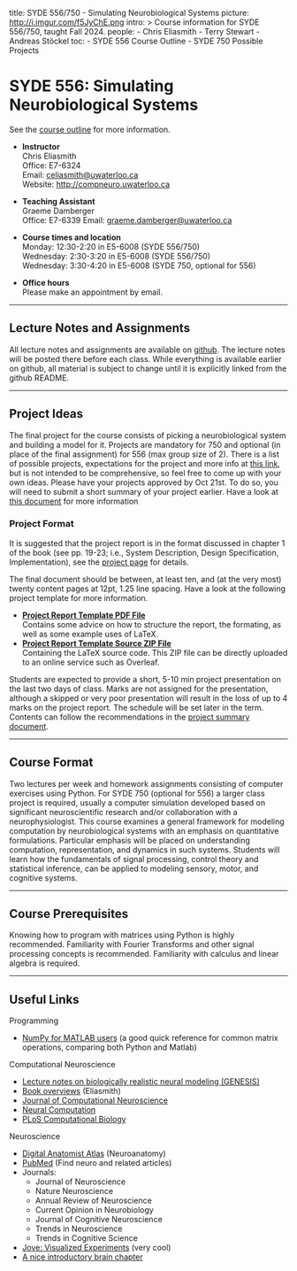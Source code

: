 title: SYDE 556/750 - Simulating Neurobiological Systems
picture: http://i.imgur.com/f5JyChE.png
intro: >
    Course information for SYDE 556/750, taught Fall 2024.
people:
    - Chris Eliasmith
    - Terry Stewart
    - Andreas Stöckel
toc:
    - SYDE 556 Course Outline
    - SYDE 750 Possible Projects

#  SYDE 556: Simulating Neurobiological Systems

See the [course outline](/courses/syde-750/syde-556-course-outline.html) for more information.

-   **Instructor**  
    Chris Eliasmith  
    Office: E7-6324   
    Email: [celiasmith@uwaterloo.ca](celiasmith@uwaterloo.ca)  
    Website:
    <http://compneuro.uwaterloo.ca>
    
-   **Teaching Assistant**  
    Graeme Damberger   
    Office: E7-6339
    Email: [graeme.damberger@uwaterloo.ca](graeme.damberger@uwaterloo.ca)

-   **Course times and location**  
    Monday: 12:30-2:20 in E5-6008 (SYDE 556/750)  
    Wednesday: 2:30-3:20 in E5-6008 (SYDE 556/750)  
    Wednesday: 3:30-4:20 in E5-6008 (SYDE 750, optional for 556)  

-   **Office hours**  
    Please make an appointment by email.

* * *

## Lecture Notes and Assignments

All lecture notes and assignments are available on [github](https://github.com/celiasmith/syde556-f24). The lecture notes will be posted there before each class. While everything is available earlier on github, all material is subject to change until it is explicitly linked from the github README.
  
* * *

## Project Ideas

The final project for the course consists of picking a neurobiological system and
building a model for it. Projects are mandatory for 750 and optional (in place of the final assignment) for 556 (max group size of 2). There is a list of possible projects, expectations for the project and more info at [this link](/courses/syde-750/syde-750-possible-projects.html),
but is not intended to be comprehensive, so feel free to come up with your own ideas.
Please have your projects approved by Oct 21st.  To do so, you will need to submit a short summary of your project earlier. Have a look at [this document](
https://raw.githubusercontent.com/celiasmith/syde556-f24/master/project/interim_report_template/syde556_project_interim_report_template.pdf) for more information

### Project Format

It is suggested that the project report is in the format discussed in chapter 1 of the book
(see pp. 19-23; i.e., System Description, Design Specification,
Implementation), see the [project page](/courses/syde-750/syde-750-possible-projects.html) for details.

The final document should be between, at least ten, and (at the very most) twenty content pages at 12pt, 1.25 line spacing. Have a look at the following project template for more information.

* **[Project Report Template PDF File](https://github.com/celiasmith/syde556-f24/raw/master/project/template/syde556_project_template.pdf)**  
  Contains some advice on how to structure the report, the formating, as well as some example uses of LaTeX.
* **[Project Report Template Source ZIP File](https://github.com/celiasmith/syde556-f24/raw/master/project/template.zip)**  
  Containing the LaTeX source code. This ZIP file can be directly uploaded to an online service such as Overleaf.

Students are expected to provide a short, 5-10 min project presentation on the last two days of class. Marks are not assigned for the presentation, although a skipped or very poor presentation will result in the loss of up to 4 marks on the project report. The schedule will be set later in the term. Contents can follow the recommendations in the [project summary document](https://raw.githubusercontent.com/celiasmith/syde556-f24/master/project/interim_report_template/syde556_project_interim_report_template.pdf).


* * *

## Course Format

Two lectures per week and homework assignments consisting of computer
exercises using Python. For SYDE 750 (optional for 556) a larger class project is required, usually a
computer simulation developed based on significant neuroscientific research
and/or collaboration with a neurophysiologist. This course examines a general
framework for modeling computation by neurobiological systems with an emphasis
on quantitative formulations. Particular emphasis will be placed on
understanding computation, representation, and dynamics in such systems.
Students will learn how the fundamentals of signal processing, control theory
and statistical inference, can be applied to modeling sensory, motor, and
cognitive systems.

* * *

## Course Prerequisites

Knowing how to program with matrices using Python is highly 
recommended. Familiarity with Fourier Transforms and other signal processing concepts is recommended.
Familiarity with calculus and linear algebra is required.

* * *

## Useful Links

Programming

* [NumPy for MATLAB users](https://docs.scipy.org/doc/numpy-1.15.0/user/numpy-for-matlab-users.html) (a good quick reference for common matrix operations, comparing both Python and Matlab)

Computational Neuroscience

* [Lecture notes on biologically realistic neural modeling (GENESIS) ](http://www.genesis-sim.org/GENESIS/)
* [Book overviews](/research/theoretical-neuroscience/comments-on-theoretical-neuroscience-books.html) (Eliasmith)
* [Journal of Computational Neuroscience](https://sfx.scholarsportal.info/waterloo?ctx_ver=Z39.88-2004&ctx_enc=info:ofi/enc:UTF-8&ctx_tim=2019-01-08T14%3A03%3A43IST&url_ver=Z39.88-2004&url_ctx_fmt=infofi/fmt:kev:mtx:ctx&rfr_id=info:sid/primo.exlibrisgroup.com:primo3-Journal-vtug&rft_val_fmt=info:ofi/fmt:kev:mtx:journal&rft.genre=&rft.atitle=&rft.jtitle=Journal%20of%20computational%20neuroscience&rft.btitle=&rft.aulast=&rft.auinit=&rft.auinit1=&rft.auinitm=&rft.ausuffix=&rft.au=&rft.aucorp=&rft.volume=&rft.issue=&rft.part=&rft.quarter=&rft.ssn=&rft.spage=&rft.epage=&rft.pages=&rft.artnum=&rft.issn=0929-5313&rft.eissn=&rft.isbn=&rft.sici=&rft.coden=&rft_id=info:doi/&rft.object_id=&svc_val_fmt=info:ofi/fmt:kev:mtx:sch_svc&rft.eisbn=&rft_dat=%3Cvtug%3E3297598%3C/vtug%3E%3Cgrp_id%3E646505283%3C/grp_id%3E%3Coa%3E%3C/oa%3E%3Curl%3E%3C/url%3E&rft_id=info:oai/&req.language=eng&rft_pqid=)
* [Neural Computation](https://primo.tug-libraries.on.ca/primo_library/libweb/action/dlDisplay.do?docId=dedupmrg406056967&institution=WATERLOO&vid=WATERLOO&search_scope=books_tab&onCampus=false&indx=1&bulkSize=2&dym=true&highlight=true&lang=eng&group=GUEST&query=any,contains,neural%20computation%20journal)
* [PLoS Computational Biology](https://journals.plos.org/ploscompbiol/)

Neuroscience

* [Digital Anatomist Atlas](http://www9.biostr.washington.edu/da.html) (Neuroanatomy)
* [PubMed](http://www.ncbi.nlm.nih.gov/entrez/query.fcgi) (Find neuro and related articles)
* Journals:
    * Journal of Neuroscience
    * Nature Neuroscience
    * Annual Review of Neuroscience
    * Current Opinion in Neurobiology
    * Journal of Cognitive Neuroscience
    * Trends in Neuroscience
    * Trends in Cognitive Science
* [Jove: Visualized Experiments](http://www.jove.com/index/browse.stp?Tag=Neuroscience&sn=BID21) (very cool)
* [A nice introductory brain chapter](http://williamcalvin.com/bk7/bk7ch6.htm)
